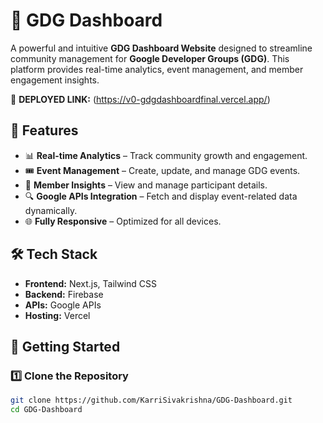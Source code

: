 # 🚀 GDG Dashboard

A powerful and intuitive **GDG Dashboard Website** designed to streamline community management for **Google Developer Groups (GDG)**. This platform provides real-time analytics, event management, and member engagement insights.

🔗 **DEPLOYED LINK:** (https://v0-gdgdashboardfinal.vercel.app/)

## 🌟 Features
- 📊 **Real-time Analytics** – Track community growth and engagement.
- 🎟️ **Event Management** – Create, update, and manage GDG events.
- 👥 **Member Insights** – View and manage participant details.
- 🔍 **Google APIs Integration** – Fetch and display event-related data dynamically.
- 🌐 **Fully Responsive** – Optimized for all devices.

## 🛠️ Tech Stack
- **Frontend:** Next.js, Tailwind CSS  
- **Backend:** Firebase  
- **APIs:** Google APIs  
- **Hosting:** Vercel  

## 🚀 Getting Started

### 1️⃣ Clone the Repository  
```bash
git clone https://github.com/KarriSivakrishna/GDG-Dashboard.git
cd GDG-Dashboard
